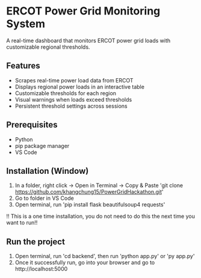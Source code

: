 # ERCOT Power Grid Monitoring System

A real-time dashboard that monitors ERCOT power grid loads with customizable regional thresholds.

## Features
- Scrapes real-time power load data from ERCOT
- Displays regional power loads in an interactive table
- Customizable thresholds for each region
- Visual warnings when loads exceed thresholds
- Persistent threshold settings across sessions

## Prerequisites
- Python
- pip package manager
- VS Code

## Installation (Window)
1. In a folder, right click → Open in Terminal → Copy & Paste 'git clone https://github.com/khangchung15/PowerGridHackathon.git'
2. Go to folder in VS Code
3. Open terminal, run 'pip install flask beautifulsoup4 requests'

!! This is a one time installation, you do not need to do this the next time you want to run!!

## Run the project
1. Open terminal, run 'cd backend', then run 'python app.py' or 'py app.py'
2. Once it successfully run, go into your browser and go to http://localhost:5000

